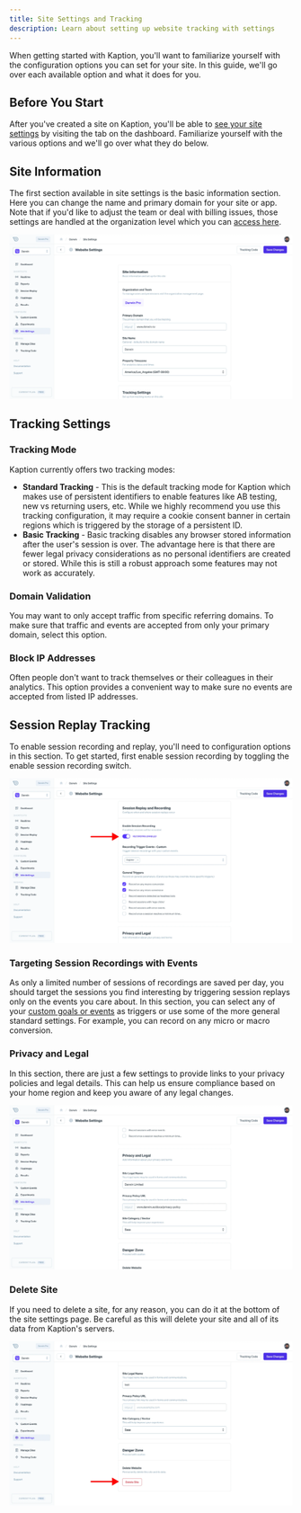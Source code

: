 ```yaml
---
title: Site Settings and Tracking
description: Learn about setting up website tracking with settings
---
```


When getting started with Kaption, you'll want to familiarize yourself with the configuration options you can set for your site. In this guide, we'll go over each available option and what it does for you.

## Before You Start

After you've created a site on Kaption, you'll be able to [see your site settings](https://app.kaption.co/site/_id_/settings) by visiting the tab on the dashboard. Familiarize yourself with the various options and we'll go over what they do below.

## Site Information

The first section available in site settings is the basic information section. Here you can change the name and primary domain for your site or app. Note that if you'd like to adjust the team or deal with billing issues, those settings are handled at the organization level which you can [access here](https://app.kaption.co/manage/org).

![Settings - Site Information](./site-information.webp "Kaption - Site Information")

## Tracking Settings

### Tracking Mode

Kaption currently offers two tracking modes:

- **Standard Tracking** - This is the default tracking mode for Kaption which makes use of persistent identifiers to enable features like AB testing, new vs returning users, etc. While we highly recommend you use this tracking configuration, it may require a cookie consent banner in certain regions which is triggered by the storage of a persistent ID.
- **Basic Tracking** - Basic tracking disables any browser stored information after the user's session is over. The advantage here is that there are fewer legal privacy considerations as no personal identifiers are created or stored. While this is still a robust approach some features may not work as accurately.

### Domain Validation

You may want to only accept traffic from specific referring domains. To make sure that traffic and events are accepted from only your primary domain, select this option.

### Block IP Addresses

Often people don't want to track themselves or their colleagues in their analytics. This option provides a convenient way to make sure no events are accepted from listed IP addresses.

## Session Replay Tracking

To enable session recording and replay, you'll need to configuration options in this section. To get started, first enable session recording by toggling the enable session recording switch.

![Kaption Settings - Session Replay Tracking](./session-replay-tracking.webp "Kaption Settings - Session Replay Tracking")

### Targeting Session Recordings with Events

As only a limited number of sessions of recordings are saved per day, you should target the sessions you find interesting by triggering session replays only on the events you care about. In this section, you can select any of your [custom goals or events](./goals-events) as triggers or use some of the more general standard settings. For example, you can record on any micro or macro conversion.

### Privacy and Legal

In this section, there are just a few settings to provide links to your privacy policies and legal details. This can help us ensure compliance based on your home region and keep you aware of any legal changes.

![Settings - Privacy and Legal](./privacy-and-legal.webp "Settings - Privacy and Legal")

### Delete Site

If you need to delete a site, for any reason, you can do it at the bottom of the site settings page. Be careful as this will delete your site and all of its data from Kaption's servers.

![Settings - Delete Site](./delete-site.webp "Settings - Delete Site")
